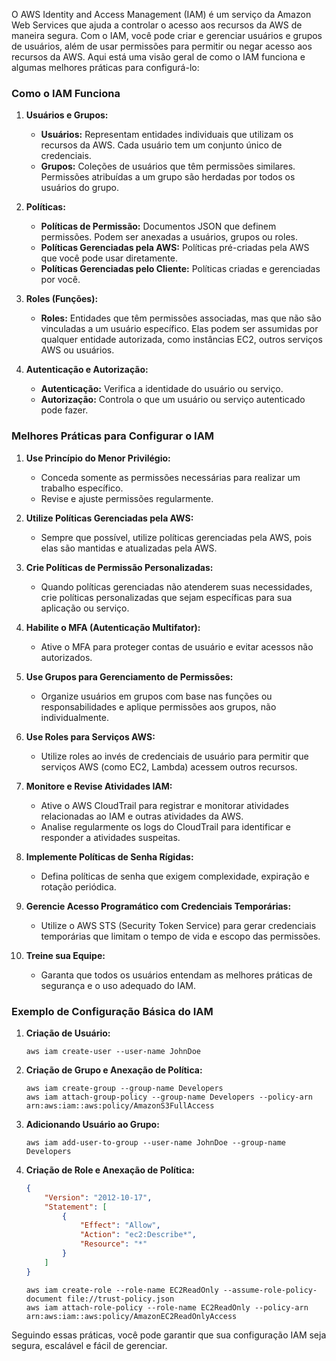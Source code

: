 O AWS Identity and Access Management (IAM) é um serviço da Amazon Web Services que ajuda a controlar o acesso aos recursos da AWS de maneira segura. Com o IAM, você pode criar e gerenciar usuários e grupos de usuários, além de usar permissões para permitir ou negar acesso aos recursos da AWS. Aqui está uma visão geral de como o IAM funciona e algumas melhores práticas para configurá-lo:

### Como o IAM Funciona

1. **Usuários e Grupos:**
   - **Usuários:** Representam entidades individuais que utilizam os recursos da AWS. Cada usuário tem um conjunto único de credenciais.
   - **Grupos:** Coleções de usuários que têm permissões similares. Permissões atribuídas a um grupo são herdadas por todos os usuários do grupo.

2. **Políticas:**
   - **Políticas de Permissão:** Documentos JSON que definem permissões. Podem ser anexadas a usuários, grupos ou roles.
   - **Políticas Gerenciadas pela AWS:** Políticas pré-criadas pela AWS que você pode usar diretamente.
   - **Políticas Gerenciadas pelo Cliente:** Políticas criadas e gerenciadas por você.

3. **Roles (Funções):**
   - **Roles:** Entidades que têm permissões associadas, mas que não são vinculadas a um usuário específico. Elas podem ser assumidas por qualquer entidade autorizada, como instâncias EC2, outros serviços AWS ou usuários.

4. **Autenticação e Autorização:**
   - **Autenticação:** Verifica a identidade do usuário ou serviço.
   - **Autorização:** Controla o que um usuário ou serviço autenticado pode fazer.

### Melhores Práticas para Configurar o IAM

1. **Use Princípio do Menor Privilégio:**
   - Conceda somente as permissões necessárias para realizar um trabalho específico.
   - Revise e ajuste permissões regularmente.

2. **Utilize Políticas Gerenciadas pela AWS:**
   - Sempre que possível, utilize políticas gerenciadas pela AWS, pois elas são mantidas e atualizadas pela AWS.

3. **Crie Políticas de Permissão Personalizadas:**
   - Quando políticas gerenciadas não atenderem suas necessidades, crie políticas personalizadas que sejam específicas para sua aplicação ou serviço.

4. **Habilite o MFA (Autenticação Multifator):**
   - Ative o MFA para proteger contas de usuário e evitar acessos não autorizados.

5. **Use Grupos para Gerenciamento de Permissões:**
   - Organize usuários em grupos com base nas funções ou responsabilidades e aplique permissões aos grupos, não individualmente.

6. **Use Roles para Serviços AWS:**
   - Utilize roles ao invés de credenciais de usuário para permitir que serviços AWS (como EC2, Lambda) acessem outros recursos.

7. **Monitore e Revise Atividades IAM:**
   - Ative o AWS CloudTrail para registrar e monitorar atividades relacionadas ao IAM e outras atividades da AWS.
   - Analise regularmente os logs do CloudTrail para identificar e responder a atividades suspeitas.

8. **Implemente Políticas de Senha Rígidas:**
   - Defina políticas de senha que exigem complexidade, expiração e rotação periódica.

9. **Gerencie Acesso Programático com Credenciais Temporárias:**
   - Utilize o AWS STS (Security Token Service) para gerar credenciais temporárias que limitam o tempo de vida e escopo das permissões.

10. **Treine sua Equipe:**
    - Garanta que todos os usuários entendam as melhores práticas de segurança e o uso adequado do IAM.

### Exemplo de Configuração Básica do IAM

1. **Criação de Usuário:**
   ```shell
   aws iam create-user --user-name JohnDoe
   ```

2. **Criação de Grupo e Anexação de Política:**
   ```shell
   aws iam create-group --group-name Developers
   aws iam attach-group-policy --group-name Developers --policy-arn arn:aws:iam::aws:policy/AmazonS3FullAccess
   ```

3. **Adicionando Usuário ao Grupo:**
   ```shell
   aws iam add-user-to-group --user-name JohnDoe --group-name Developers
   ```

4. **Criação de Role e Anexação de Política:**
   ```json
   {
       "Version": "2012-10-17",
       "Statement": [
           {
               "Effect": "Allow",
               "Action": "ec2:Describe*",
               "Resource": "*"
           }
       ]
   }
   ```
   ```shell
   aws iam create-role --role-name EC2ReadOnly --assume-role-policy-document file://trust-policy.json
   aws iam attach-role-policy --role-name EC2ReadOnly --policy-arn arn:aws:iam::aws:policy/AmazonEC2ReadOnlyAccess
   ```

Seguindo essas práticas, você pode garantir que sua configuração IAM seja segura, escalável e fácil de gerenciar.